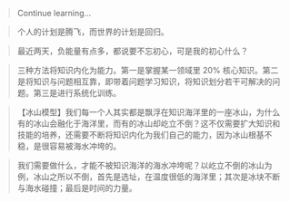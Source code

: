 > Continue learning...

> 个人的计划是腾飞，而世界的计划是回归。

> 最近两天，负能量有点多，都说要不忘初心，可是我的初心什么？

> 三种方法将知识内化为能力。第一是掌握某一领域里 20% 核心知识。第二是将知识与问题相互靠，即带着问题学习知识，将知识划分若干可解决的问题。第三是进行系统化训练。

> 【冰山模型】我们每一个人其实都是飘浮在知识海洋里的一座冰山，为什么有的冰山会融化于海洋里，而有的冰山却屹立不倒？这不仅需要扩大知识和技能的培养，还需要不断将知识内化为我们自己的能力，因为冰山根基不稳，是很容易被海水冲垮的。

> 我们需要做什么，才能不被知识海洋的海水冲垮呢？以屹立不倒的冰山为例，冰山之所以不倒，首先是选址，在温度很低的海洋里；其次是冰块不断与海水碰撞；最后是时间的力量。
